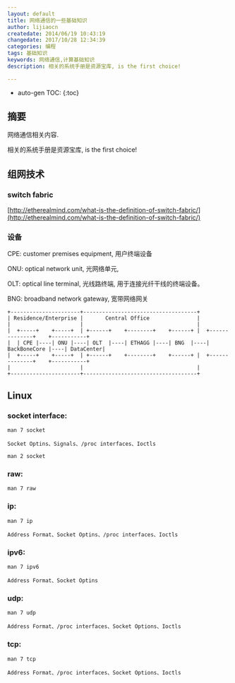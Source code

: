 ```yaml
---
layout: default
title: 网络通信的一些基础知识
author: lijiaocn
createdate: 2014/06/19 10:43:19
changedate: 2017/10/28 12:34:39
categories: 编程
tags: 基础知识
keywords: 网络通信,计算基础知识
description: 相关的系统手册是资源宝库, is the first choice!

---
```


* auto-gen TOC:
{:toc}

## 摘要

网络通信相关内容.

相关的系统手册是资源宝库, is the first choice!

## 组网技术

### switch fabric 

[http://etherealmind.com/what-is-the-definition-of-switch-fabric/](http://etherealmind.com/what-is-the-definition-of-switch-fabric/)

### 设备

CPE: customer premises equipment, 用户终端设备

ONU: optical network unit, 光网络单元, 

OLT: optical line terminal, 光线路终端, 用于连接光纤干线的终端设备。

BNG: broadband network gateway, 宽带网络网关


	+----------------------+------------------------------------+
	| Residence/Enterprise |       Central Office               |
	|                      |                                    |
	|  +-----+    +-----+  | +------+    +--------+    +------+ |  +--------------+    +-----------+
	|  | CPE |----| ONU |----| OLT  |----| ETHAGG |----| BNG  |----| BackBoneCore |----| DataCenter|
	|  +-----+    +-----+  | +------+    +--------+    +------+ |  +--------------+    +-----------+
	|                      |                                    |
	+----------------------+------------------------------------+


## Linux

### socket interface:

	man 7 socket

	Socket Optins、Signals、/proc interfaces、Ioctls

	man 2 socket

### raw:

	man 7 raw

### ip: 

	man 7 ip

	Address Format、Socket Optins、/proc interfaces、Ioctls

### ipv6:

	man 7 ipv6

	Address Format、Socket Optins

### udp:

	man 7 udp

	Address Format、/proc interfaces、Socket Options、Ioctls

### tcp:

	man 7 tcp

	Address Format、/proc interfaces、Socket Options、Ioctls
